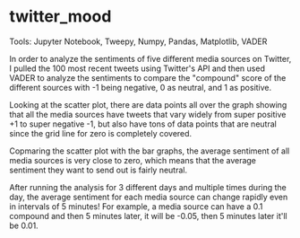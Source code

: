 # twitter_mood

Tools: Jupyter Notebook, Tweepy, Numpy, Pandas, Matplotlib, VADER

In order to analyze the sentiments of five different media sources on Twitter, I pulled the 100 most recent tweets using Twitter's API and then used VADER to analyze the sentiments to compare the "compound" score of the different sources with -1 being negative, 0 as neutral, and 1 as positive. 

Looking at the scatter plot, there are data points all over the graph showing that all the media sources have tweets that vary widely from super positive +1 to super negative -1, but also have tons of data points that are neutral since the grid line for zero is completely covered. 

Copmaring the scatter plot with the bar graphs, the average sentiment of all media sources is very close to zero, which means that the average sentiment they want to send out is fairly neutral. 

After running the analysis for 3 different days and multiple times during the day, the average sentiment for each media source can change rapidly even in intervals of 5 minutes! For example, a media source can have a 0.1 compound and then 5 minutes later, it will be -0.05, then 5 minutes later it'll be 0.01. 